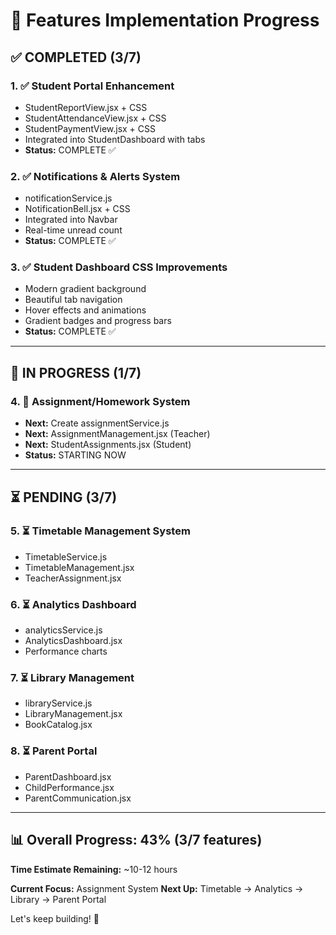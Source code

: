 # 🎯 Features Implementation Progress

## ✅ COMPLETED (3/7)

### 1. ✅ Student Portal Enhancement
- StudentReportView.jsx + CSS
- StudentAttendanceView.jsx + CSS  
- StudentPaymentView.jsx + CSS
- Integrated into StudentDashboard with tabs
- **Status:** COMPLETE ✅

### 2. ✅ Notifications & Alerts System
- notificationService.js
- NotificationBell.jsx + CSS
- Integrated into Navbar
- Real-time unread count
- **Status:** COMPLETE ✅

### 3. ✅ Student Dashboard CSS Improvements
- Modern gradient background
- Beautiful tab navigation
- Hover effects and animations
- Gradient badges and progress bars
- **Status:** COMPLETE ✅

---

## 🔄 IN PROGRESS (1/7)

### 4. 🔄 Assignment/Homework System
- **Next:** Create assignmentService.js
- **Next:** AssignmentManagement.jsx (Teacher)
- **Next:** StudentAssignments.jsx (Student)
- **Status:** STARTING NOW

---

## ⏳ PENDING (3/7)

### 5. ⏳ Timetable Management System
- TimetableService.js
- TimetableManagement.jsx
- TeacherAssignment.jsx

### 6. ⏳ Analytics Dashboard
- analyticsService.js
- AnalyticsDashboard.jsx
- Performance charts

### 7. ⏳ Library Management
- libraryService.js
- LibraryManagement.jsx
- BookCatalog.jsx

### 8. ⏳ Parent Portal
- ParentDashboard.jsx
- ChildPerformance.jsx
- ParentCommunication.jsx

---

## 📊 Overall Progress: 43% (3/7 features)

**Time Estimate Remaining:** ~10-12 hours

**Current Focus:** Assignment System
**Next Up:** Timetable → Analytics → Library → Parent Portal

Let's keep building! 🚀
